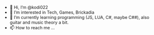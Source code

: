 - 👋 Hi, I’m @kodi022
- 👀 I’m interested in Tech, Games, Brickadia
- 🌱 I’m currently learning programming (JS, LUA, C#, maybe C##), also guitar and music theory a bit.
- 📫 How to reach me ...

<!---
kodi022/kodi022 is a ✨ special ✨ repository because its `README.md` (this file) appears on your GitHub profile.
You can click the Preview link to take a look at your changes.
--->
